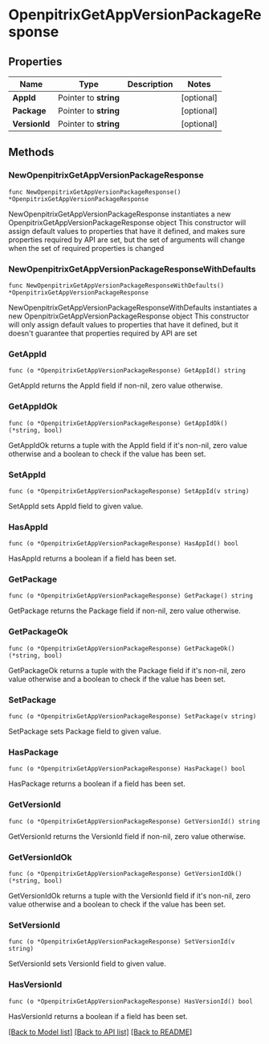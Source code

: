 # OpenpitrixGetAppVersionPackageResponse

## Properties

Name | Type | Description | Notes
------------ | ------------- | ------------- | -------------
**AppId** | Pointer to **string** |  | [optional] 
**Package** | Pointer to **string** |  | [optional] 
**VersionId** | Pointer to **string** |  | [optional] 

## Methods

### NewOpenpitrixGetAppVersionPackageResponse

`func NewOpenpitrixGetAppVersionPackageResponse() *OpenpitrixGetAppVersionPackageResponse`

NewOpenpitrixGetAppVersionPackageResponse instantiates a new OpenpitrixGetAppVersionPackageResponse object
This constructor will assign default values to properties that have it defined,
and makes sure properties required by API are set, but the set of arguments
will change when the set of required properties is changed

### NewOpenpitrixGetAppVersionPackageResponseWithDefaults

`func NewOpenpitrixGetAppVersionPackageResponseWithDefaults() *OpenpitrixGetAppVersionPackageResponse`

NewOpenpitrixGetAppVersionPackageResponseWithDefaults instantiates a new OpenpitrixGetAppVersionPackageResponse object
This constructor will only assign default values to properties that have it defined,
but it doesn't guarantee that properties required by API are set

### GetAppId

`func (o *OpenpitrixGetAppVersionPackageResponse) GetAppId() string`

GetAppId returns the AppId field if non-nil, zero value otherwise.

### GetAppIdOk

`func (o *OpenpitrixGetAppVersionPackageResponse) GetAppIdOk() (*string, bool)`

GetAppIdOk returns a tuple with the AppId field if it's non-nil, zero value otherwise
and a boolean to check if the value has been set.

### SetAppId

`func (o *OpenpitrixGetAppVersionPackageResponse) SetAppId(v string)`

SetAppId sets AppId field to given value.

### HasAppId

`func (o *OpenpitrixGetAppVersionPackageResponse) HasAppId() bool`

HasAppId returns a boolean if a field has been set.

### GetPackage

`func (o *OpenpitrixGetAppVersionPackageResponse) GetPackage() string`

GetPackage returns the Package field if non-nil, zero value otherwise.

### GetPackageOk

`func (o *OpenpitrixGetAppVersionPackageResponse) GetPackageOk() (*string, bool)`

GetPackageOk returns a tuple with the Package field if it's non-nil, zero value otherwise
and a boolean to check if the value has been set.

### SetPackage

`func (o *OpenpitrixGetAppVersionPackageResponse) SetPackage(v string)`

SetPackage sets Package field to given value.

### HasPackage

`func (o *OpenpitrixGetAppVersionPackageResponse) HasPackage() bool`

HasPackage returns a boolean if a field has been set.

### GetVersionId

`func (o *OpenpitrixGetAppVersionPackageResponse) GetVersionId() string`

GetVersionId returns the VersionId field if non-nil, zero value otherwise.

### GetVersionIdOk

`func (o *OpenpitrixGetAppVersionPackageResponse) GetVersionIdOk() (*string, bool)`

GetVersionIdOk returns a tuple with the VersionId field if it's non-nil, zero value otherwise
and a boolean to check if the value has been set.

### SetVersionId

`func (o *OpenpitrixGetAppVersionPackageResponse) SetVersionId(v string)`

SetVersionId sets VersionId field to given value.

### HasVersionId

`func (o *OpenpitrixGetAppVersionPackageResponse) HasVersionId() bool`

HasVersionId returns a boolean if a field has been set.


[[Back to Model list]](../README.md#documentation-for-models) [[Back to API list]](../README.md#documentation-for-api-endpoints) [[Back to README]](../README.md)


